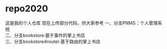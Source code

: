 # repo2020
这是我的个人仓库
现在上传部分代码，供大家参考
一、分支PNMS：个人管理系统<br>
二、分支bookstore:基于事件的掌上书店<br>
三、分支bookstore4router:基于路由的掌上书店<br>

